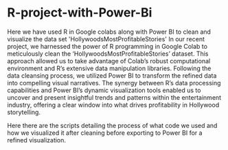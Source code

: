 # R-project-with-Power-Bi
Here we have used R in Google colabs along with Power BI to clean and visualize the data set 'HollywoodsMostProfitableStories'
In our recent project, we harnessed the power of R programming in Google Colab to meticulously clean the ‘HollywoodsMostProfitableStories’ dataset. This approach allowed us to take advantage of Colab’s robust computational environment and R’s extensive data manipulation libraries. Following the data cleansing process, we utilized Power BI to transform the refined data into compelling visual narratives. The synergy between R’s data processing capabilities and Power BI’s dynamic visualization tools enabled us to uncover and present insightful trends and patterns within the entertainment industry, offering a clear window into what drives profitability in Hollywood storytelling.


Here there are the scripts detailing the process of what code we used and how we visualized it after cleaning before exporting to Power BI for a refined visualization.
